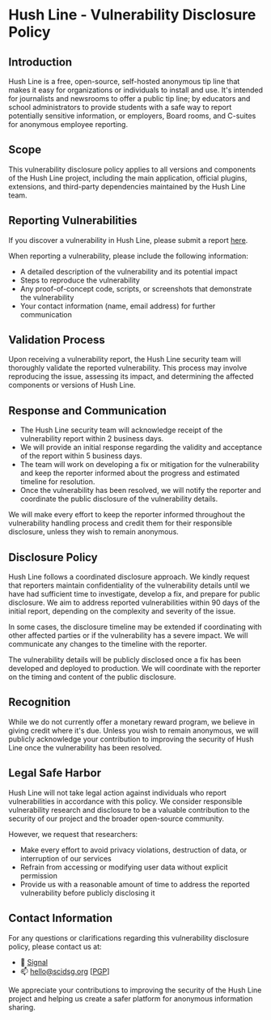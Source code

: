 # Hush Line - Vulnerability Disclosure Policy

## Introduction
Hush Line is a free, open-source, self-hosted anonymous tip line that makes it easy for organizations or individuals to install and use. It's intended for journalists and newsrooms to offer a public tip line; by educators and school administrators to provide students with a safe way to report potentially sensitive information, or employers, Board rooms, and C-suites for anonymous employee reporting.

## Scope
This vulnerability disclosure policy applies to all versions and components of the Hush Line project, including the main application, official plugins, extensions, and third-party dependencies maintained by the Hush Line team.

## Reporting Vulnerabilities
If you discover a vulnerability in Hush Line, please submit a report [here](https://tips.hushline.app/submit_message/security).

When reporting a vulnerability, please include the following information:
- A detailed description of the vulnerability and its potential impact
- Steps to reproduce the vulnerability
- Any proof-of-concept code, scripts, or screenshots that demonstrate the vulnerability
- Your contact information (name, email address) for further communication

## Validation Process
Upon receiving a vulnerability report, the Hush Line security team will thoroughly validate the reported vulnerability. This process may involve reproducing the issue, assessing its impact, and determining the affected components or versions of Hush Line.

## Response and Communication
- The Hush Line security team will acknowledge receipt of the vulnerability report within 2 business days.
- We will provide an initial response regarding the validity and acceptance of the report within 5 business days.
- The team will work on developing a fix or mitigation for the vulnerability and keep the reporter informed about the progress and estimated timeline for resolution.
- Once the vulnerability has been resolved, we will notify the reporter and coordinate the public disclosure of the vulnerability details.

We will make every effort to keep the reporter informed throughout the vulnerability handling process and credit them for their responsible disclosure, unless they wish to remain anonymous.

## Disclosure Policy
Hush Line follows a coordinated disclosure approach. We kindly request that reporters maintain confidentiality of the vulnerability details until we have had sufficient time to investigate, develop a fix, and prepare for public disclosure. We aim to address reported vulnerabilities within 90 days of the initial report, depending on the complexity and severity of the issue.

In some cases, the disclosure timeline may be extended if coordinating with other affected parties or if the vulnerability has a severe impact. We will communicate any changes to the timeline with the reporter.

The vulnerability details will be publicly disclosed once a fix has been developed and deployed to production. We will coordinate with the reporter on the timing and content of the public disclosure.

## Recognition
While we do not currently offer a monetary reward program, we believe in giving credit where it's due. Unless you wish to remain anonymous, we will publicly acknowledge your contribution to improving the security of Hush Line once the vulnerability has been resolved.

## Legal Safe Harbor
Hush Line will not take legal action against individuals who report vulnerabilities in accordance with this policy. We consider responsible vulnerability research and disclosure to be a valuable contribution to the security of our project and the broader open-source community.

However, we request that researchers:
- Make every effort to avoid privacy violations, destruction of data, or interruption of our services
- Refrain from accessing or modifying user data without explicit permission
- Provide us with a reasonable amount of time to address the reported vulnerability before publicly disclosing it

## Contact Information
For any questions or clarifications regarding this vulnerability disclosure policy, please contact us at:
- 💬 [Signal](https://signal.me/#eu/MxYFNAnB4INHPGTN7RsSCHf5QtGa4ImEiSmRAoaLzdu3oy+esgVOVrDkg/IIjshQ)
- 📫 hello@scidsg.org [[PGP](https://keys.openpgp.org/search?q=hello@scidsg.org)]
  
We appreciate your contributions to improving the security of the Hush Line project and helping us create a safer platform for anonymous information sharing.
